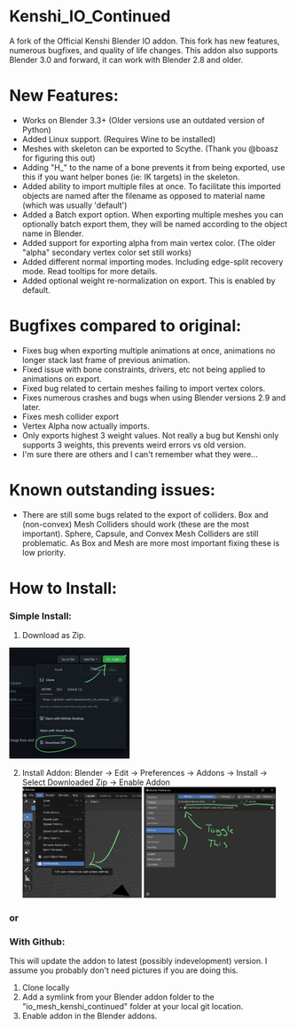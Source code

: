 # Kenshi_IO_Continued
A fork of the Official Kenshi Blender IO addon. This fork has new features, numerous bugfixes, and quality of life changes. This addon also supports Blender 3.0 and forward, it can work with Blender 2.8 and older.

# New Features:
+ Works on Blender 3.3+ (Older versions use an outdated version of Python)
+ Added Linux support. (Requires Wine to be installed)
+ Meshes with skeleton can be exported to Scythe. (Thank you @boasz for figuring this out)
+ Adding "H_" to the name of a bone prevents it from being exported, use this if you want helper bones (ie: IK targets) in the skeleton.
+ Added ability to import multiple files at once. To facilitate this imported objects are named after the filename as opposed to material name (which was usually 'default')
+ Added a Batch export option. When exporting multiple meshes you can optionally batch export them, they will be named according to the object name in Blender.
+ Added support for exporting alpha from main vertex color. (The older "alpha" secondary vertex color set still works)
+ Added different normal importing modes. Including edge-split recovery mode. Read tooltips for more details.
+ Added optional weight re-normalization on export. This is enabled by default.

# Bugfixes compared to original:
+ Fixes bug when exporting multiple animations at once, animations no longer stack last frame of previous animation.
+ Fixed issue with bone constraints, drivers, etc not being applied to animations on export.
+ Fixed bug related to certain meshes failing to import vertex colors.
+ Fixes numerous crashes and bugs when using Blender versions 2.9 and later.
+ Fixes mesh collider export
+ Vertex Alpha now actually imports.
+ Only exports highest 3 weight values. Not really a bug but Kenshi only supports 3 weights, this prevents weird errors vs old version.
+ I'm sure there are others and I can't remember what they were...

# Known outstanding issues:
+ There are still some bugs related to the export of colliders. Box and (non-convex) Mesh Colliders should work (these are the most important). Sphere, Capsule, and Convex Mesh Colliders are still problematic. As Box and Mesh are more most important fixing these is low priority.

# How to Install:

### Simple Install:

1. Download as Zip.
<img src="https://github.com/Kindrad/Kenshi_IO_Continued/blob/main/install_instructions/Step_1.png" height="200"/>

2. Install Addon: Blender -> Edit -> Preferences -> Addons -> Install -> Select Downloaded Zip -> Enable Addon
<img src="https://github.com/Kindrad/Kenshi_IO_Continued/blob/main/install_instructions/Step_3a.png" height="200"/> <img src="https://github.com/Kindrad/Kenshi_IO_Continued/blob/main/install_instructions/Step_3b.png" height="200"/>

### or

### With Github:

This will update the addon to latest (possibly indevelopment) version. I assume you probably don't need pictures if you are doing this.

1. Clone locally
2. Add a symlink from your Blender addon folder to the "io_mesh_kenshi_continued" folder at your local git location.
3. Enable addon in the Blender addons.


